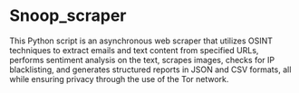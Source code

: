 # Snoop_scraper
This Python script is an asynchronous web scraper that utilizes OSINT techniques to extract emails and text content from specified URLs, performs sentiment analysis on the text, scrapes images, checks for IP blacklisting, and generates structured reports in JSON and CSV formats, all while ensuring privacy through the use of the Tor network.
